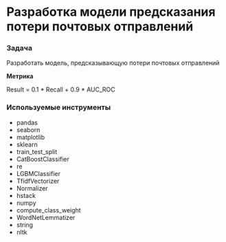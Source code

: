 # Разработка модели предсказания потери почтовых отправлений


### Задача
Разработать модель, предсказывающую потери почтовых отправлений

**Метрика** 

Result = 0.1 * Recall + 0.9 * AUC_ROC


### Используемые инструменты
 - pandas
 - seaborn
 - matplotlib
 - sklearn
 - train_test_split
 - CatBoostClassifier
 - re
 - LGBMClassifier
 - TfidfVectorizer
 - Normalizer
 - hstack
 - numpy
 - compute_class_weight
 - WordNetLemmatizer
 - string
 - nltk
